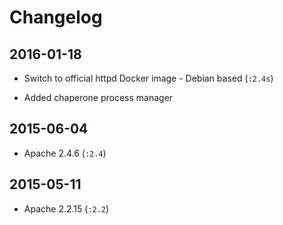# Changelog

## 2016-01-18

- Switch to official httpd Docker image - Debian based (`:2.4s`)

- Added chaperone process manager


## 2015-06-04

- Apache 2.4.6 (`:2.4`)


## 2015-05-11

- Apache 2.2.15 (`:2.2`)
